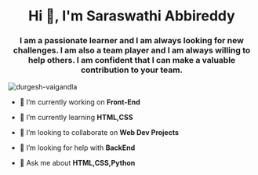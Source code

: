 <h1 align="center">Hi 👋, I'm Saraswathi Abbireddy</h1>
<h3 align="center">I am a passionate learner and I am always looking for new challenges. I am also a team player and I am always willing to help others. I am confident that I can make a valuable contribution to your team.</h3>

<p align="left"> <img src="https://komarev.com/ghpvc/?username=durgesh-vaigandla&label=Profile%20views&color=0e75b6&style=flat" alt="durgesh-vaigandla" /> </p>

- 🔭 I’m currently working on **Front-End**

- 🌱 I’m currently learning **HTML,CSS**

- 👯 I’m looking to collaborate on **Web Dev Projects**

- 🤝 I’m looking for help with **BackEnd**

- 💬 Ask me about **HTML,CSS,Python**
